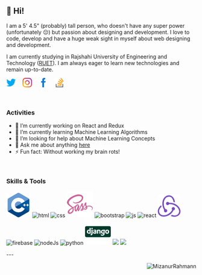 ## 👋 Hi!

I am a 5' 4.5" (probably) tall person, who doesn't have any super power (unfortunately :pensive:) but passion about designing and development. I love to code, develop and have a huge weak sight in myself about web designing and development.

I am currently studying in Rajshahi University of Engineering and Technology ([RUET](https://www.ruet.ac.bd/)). I am always eager to learn new technologies and remain up-to-date.

<p>
   <a href="https://twitter.com/Mizanur43401273"> <img src="https://github.com/MizanurRahmann/MizanurRahmann/blob/master/assets/twitter.png" height="25"></a>&emsp;
   <a href="https://www.instagram.com/mizan842/"> <img src="https://github.com/MizanurRahmann/MizanurRahmann/blob/master/assets/instagram.png" height="25"></a>&emsp;
<a href="https://www.facebook.com/mizan.rahmam.50/"> <img src="https://github.com/MizanurRahmann/MizanurRahmann/blob/master/assets/facebook.png" height="25"></a>&emsp;
<a href="https://stackoverflow.com/users/15151265/mizanur-rahman?tab=profile"> <img src="https://github.com/MizanurRahmann/MizanurRahmann/blob/master/assets/stackOverflow.png" height="25"></a> 
<p>
<br>
<!-- <p>
   <img align="right" src="https://github-readme-stats.anuraghazra1.vercel.app/api/top-langs/?username=MizanurRahmann&layout=compact&title_color=000" />
</p> -->

### Activities

-   🔭 I’m currently working on React and Redux
-   🌱 I’m currently learning Machine Learning Algorithms
-   🤔 I’m looking for help about Machine Learning Concepts
-   💬 Ask me about anything [here](https://github.com/MizanurRahmann/MizanurRahmann/issues)
-   ⚡ Fun fact: Without working my brain rots!

<br>

### Skills & Tools

<p>
   <img src="https://raw.githubusercontent.com/devicons/devicon/master/icons/cplusplus/cplusplus-original.svg" alt="cplusplus" width="65"/>
   <img src="https://i.giphy.com/media/XAxylRMCdpbEWUAvr8/200.webp" alt="html" width="70">
   <img src="https://i.giphy.com/media/fsEaZldNC8A1PJ3mwp/200.webp" alt="css" width="70">
   <img src="https://raw.githubusercontent.com/devicons/devicon/master/icons/sass/sass-original.svg" alt="sass" width="70">
   <img src="https://i.giphy.com/media/Sr8xDpMwVKOHUWDVRD/200.webp" alt="bootstrap" width="70">
   <img src="https://media3.giphy.com/media/ln7z2eWriiQAllfVcn/200w.webp" alt="js" width="70">
   <img src="https://i.giphy.com/media/eNAsjO55tPbgaor7ma/200w.webp" alt="react" width="70">
   <img src="https://raw.githubusercontent.com/devicons/devicon/master/icons/redux/redux-original.svg" alt="redux" width="60" />
   <img src="https://media.giphy.com/media/Ri2TUcKlaOcaDBxFpY/giphy.gif" alt="firebase" width="85" />
   <img src="https://media.giphy.com/media/kdFc8fubgS31b8DsVu/giphy.gif" alt="nodeJs" width="65" />
   <img src="https://i.giphy.com/media/LMt9638dO8dftAjtco/200.webp" alt="python" width="70">
   <img src="https://raw.githubusercontent.com/devicons/devicon/master/icons/django/django-original.svg" alt="django" width="70"/>
   <img src="https://media.giphy.com/media/kH1DBkPNyZPOk0BxrM/giphy.gif" width="140">
   <img src="https://i.giphy.com/media/IdyAQJVN2kVPNUrojM/200.webp" width="70">


</p>
---

<img align='right' src="https://komarev.com/ghpvc/?username=MizanurRahmann" alt="MizanurRahmann" /> </p>
